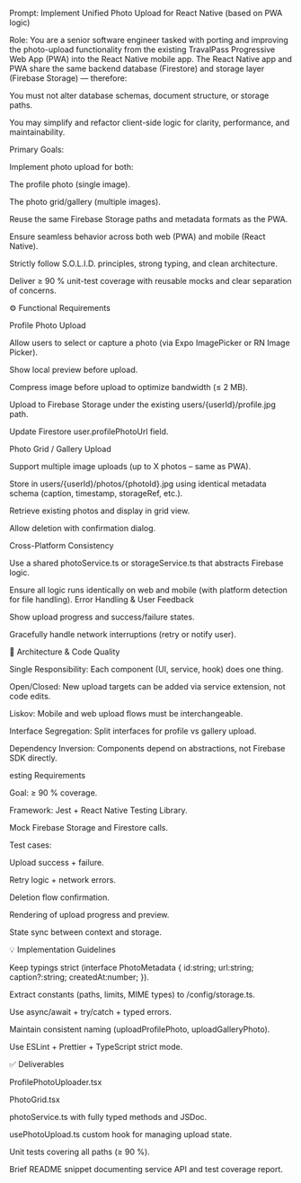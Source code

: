 Prompt: Implement Unified Photo Upload for React Native (based on PWA logic)

Role:
You are a senior software engineer tasked with porting and improving the photo-upload functionality from the existing TravalPass Progressive Web App (PWA) into the React Native mobile app.
The React Native app and PWA share the same backend database (Firestore) and storage layer (Firebase Storage) — therefore:

You must not alter database schemas, document structure, or storage paths.

You may simplify and refactor client-side logic for clarity, performance, and maintainability.

Primary Goals:

Implement photo upload for both:

The profile photo (single image).

The photo grid/gallery (multiple images).

Reuse the same Firebase Storage paths and metadata formats as the PWA.

Ensure seamless behavior across both web (PWA) and mobile (React Native).

Strictly follow S.O.L.I.D. principles, strong typing, and clean architecture.

Deliver ≥ 90 % unit-test coverage with reusable mocks and clear separation of concerns.

⚙️ Functional Requirements

Profile Photo Upload

Allow users to select or capture a photo (via Expo ImagePicker or RN Image Picker).

Show local preview before upload.

Compress image before upload to optimize bandwidth (≤ 2 MB).

Upload to Firebase Storage under the existing users/{userId}/profile.jpg path.

Update Firestore user.profilePhotoUrl field.

Photo Grid / Gallery Upload

Support multiple image uploads (up to X photos – same as PWA).

Store in users/{userId}/photos/{photoId}.jpg using identical metadata schema (caption, timestamp, storageRef, etc.).

Retrieve existing photos and display in grid view.

Allow deletion with confirmation dialog.

Cross-Platform Consistency

Use a shared photoService.ts or storageService.ts that abstracts Firebase logic.

Ensure all logic runs identically on web and mobile (with platform detection for file handling).
Error Handling & User Feedback

Show upload progress and success/failure states.

Gracefully handle network interruptions (retry or notify user).

🧱 Architecture & Code Quality

Single Responsibility: Each component (UI, service, hook) does one thing.

Open/Closed: New upload targets can be added via service extension, not code edits.

Liskov: Mobile and web upload flows must be interchangeable.

Interface Segregation: Split interfaces for profile vs gallery upload.

Dependency Inversion: Components depend on abstractions, not Firebase SDK directly.

esting Requirements

Goal: ≥ 90 % coverage.

Framework: Jest + React Native Testing Library.

Mock Firebase Storage and Firestore calls.

Test cases:

Upload success + failure.

Retry logic + network errors.

Deletion flow confirmation.

Rendering of upload progress and preview.

State sync between context and storage.

💡 Implementation Guidelines

Keep typings strict (interface PhotoMetadata { id:string; url:string; caption?:string; createdAt:number; }).

Extract constants (paths, limits, MIME types) to /config/storage.ts.

Use async/await + try/catch + typed errors.

Maintain consistent naming (uploadProfilePhoto, uploadGalleryPhoto).

Use ESLint + Prettier + TypeScript strict mode.

✅ Deliverables

ProfilePhotoUploader.tsx

PhotoGrid.tsx

photoService.ts with fully typed methods and JSDoc.

usePhotoUpload.ts custom hook for managing upload state.

Unit tests covering all paths (≥ 90 %).

Brief README snippet documenting service API and test coverage report.